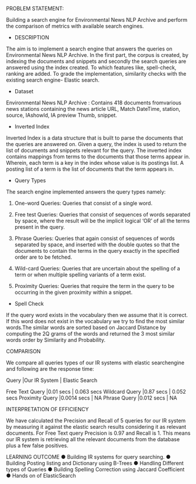 PROBLEM STATEMENT:

Building a search engine for Environmental News NLP Archive and perform the comparison of metrics with available search engines.

* DESCRIPTION

The aim is to implement a search engine that answers the queries on Environmental News NLP Archive. In the first part, the corpus is created, by indexing the documents and snippets and secondly the search queries are answered using the index created. To which features like, spell-check, ranking are added. To grade the implementation, similarity checks with the existing search engine- Elastic search.

* Dataset

Environmental News NLP Archive : Contains 418 documents fromvarious news stations containing the news article URL, Match DateTime, station, source, IAshowId, IA preview Thumb, snippet.

* Inverted Index

Inverted Index is a data structure that is built to parse the documents that the queries are answered on. Given a query, the index is used to return the list of documents and snippets relevant for the query. The inverted index contains mappings from terms to the documents that those terms appear in. Wherein, each term is a key in the index whose value is its postings list. A posting list of a term is the list of documents that the term appears in.

* Query Types

The search engine implemented answers the query types namely:

1. One-word Queries: Queries that consist of a single word.

2. Free test Queries: Queries that consist of sequences of words separated by space, where the result will be the implicit logical ‘OR’ of all the terms present in the query.

3. Phrase Queries: Queries that again consist of sequences of words separated by space, and inserted with the double quotes so that the documents to contain the terms in the query exactly in the specified order are to be fetched.

4. Wild-card Queries: Queries that are uncertain about the spelling of a term or when multiple spelling variants of a term exist.

5. Proximity Queries: Queries that require the term in the query to be occurring in the given proximity within a snippet.

* Spell Check

If the query word exists in the vocabulary then we assume that it is correct. If this word does not exist in the vocabulary we try to find the most similar words.The similar words are sorted based on Jaccard Distance by computing the 2Q grams of the words and returned the 3 most similar words order by Similarity and Probability.

COMPARISON

We compare all queries types of our IR systems with elastic searchengine and following are the response time:


Query             |Our IR System    | Elastic Search

Free Text Query   |0.01 secs        | 0.063 secs
Wildcard Query    |0.87 secs        | 0.052 secs
Proximity Query   |0.0014 secs      | NA
Phrase Query      |0.012 secs       | NA


INTERPRETATION OF EFFICIENCY

We have calculated the Precision and Recall of 5 queries for our IR system by measuring it against the elastic search results considering it
as relevant documents. For Free Text query Precision is 0.97 and Recall is 1. This means our IR system is retrieving all the relevant documents from the database
plus a few false positives.

LEARNING OUTCOME
● Building IR systems for query searching.
● Building Posting listing and Dictionary using B-Trees
● Handling Different types of Queries
● Building Spelling Correction using Jaccard Coefficient
● Hands on of ElasticSearch
